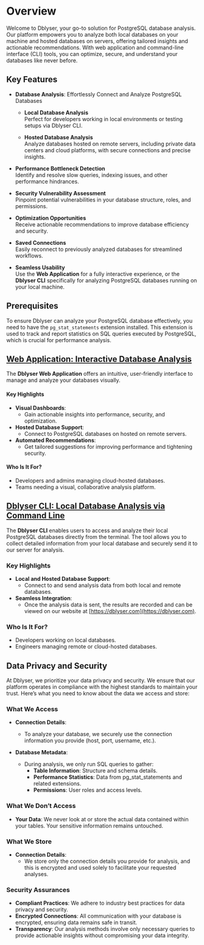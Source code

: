 # Overview

Welcome to Dblyser, your go-to solution for PostgreSQL database analysis. Our platform empowers you to analyze both local databases on your machine and hosted databases on servers, offering tailored insights and actionable recommendations. With web application and command-line interface (CLI) tools, you can optimize, secure, and understand your databases like never before.

## Key Features  

- **Database Analysis**:
  Effortlessly Connect and Analyze PostgreSQL Databases
  - **Local Database Analysis**  
  Perfect for developers working in local environments or testing setups via Dblyser CLI.  

  - **Hosted Database Analysis**  
  Analyze databases hosted on remote servers, including private data centers and cloud platforms, with secure connections and precise insights.  

- **Performance Bottleneck Detection**  
  Identify and resolve slow queries, indexing issues, and other performance hindrances.  

- **Security Vulnerability Assessment**  
  Pinpoint potential vulnerabilities in your database structure, roles, and permissions.  

- **Optimization Opportunities**  
  Receive actionable recommendations to improve database efficiency and security.  

- **Saved Connections**  
  Easily reconnect to previously analyzed databases for streamlined workflows.  

- **Seamless Usability**  
  Use the **Web Application** for a fully interactive experience, or the **Dblyser CLI** specifically for analyzing PostgreSQL databases running on your local machine.

## Prerequisites

To ensure Dblyser can analyze your PostgreSQL database effectively, you need to have the `pg_stat_statements` extension installed. This extension is used to track and report statistics on SQL queries executed by PostgreSQL, which is crucial for performance analysis.

## [Web Application: Interactive Database Analysis](../webapp/README.md)

The **Dblyser Web Application** offers an intuitive, user-friendly interface to manage and analyze your databases visually.  

#### Key Highlights  

- **Visual Dashboards**:  
  - Gain actionable insights into performance, security, and optimization.  
- **Hosted Database Support**:  
  - Connect to PostgreSQL databases on hosted on remote servers.  
- **Automated Recommendations**:  
  - Get tailored suggestions for improving performance and tightening security.  

#### Who Is It For?  

- Developers and admins managing cloud-hosted databases.  
- Teams needing a visual, collaborative analysis platform.  

## [Dblyser CLI: Local Database Analysis via Command Line](../../README.md)

The **Dblyser CLI** enables users to access and analyze their local PostgreSQL databases directly from the terminal. The tool allows you to collect detailed information from your local database and securely send it to our server for analysis.


### Key Highlights  

- **Local and Hosted Database Support**:  
  - Connect to and send analysis data from both local and remote databases.   
- **Seamless Integration**:  
  - Once the analysis data is sent, the results are recorded and can be viewed on our website at [https://dblyser.com](https://dblyser.com).


### Who Is It For?

- Developers working on local databases.
- Engineers managing remote or cloud-hosted databases.


## Data Privacy and Security

At Dblyser, we prioritize your data privacy and security. We ensure that our platform operates in compliance with the highest standards to maintain your trust. Here’s what you need to know about the data we access and store:

### What We Access

- **Connection Details**:
  - To analyze your database, we securely use the connection information you provide (host, port, username, etc.).

- **Database Metadata**:
  - During analysis, we only run SQL queries to gather:
    - **Table Information**: Structure and schema details.
    - **Performance Statistics**: Data from pg_stat_statements and related extensions.
    - **Permissions**: User roles and access levels.

### What We Don’t Access

- **Your Data**: We never look at or store the actual data contained within your tables. Your sensitive information remains untouched.

### What We Store

- **Connection Details**:
  - We store only the connection details you provide for analysis, and this is encrypted and used solely to facilitate your requested analyses.

### Security Assurances

- **Compliant Practices**: We adhere to industry best practices for data privacy and security.
- **Encrypted Connections**: All communication with your database is encrypted, ensuring data remains safe in transit.
- **Transparency**: Our analysis methods involve only necessary queries to provide actionable insights without compromising your data integrity.